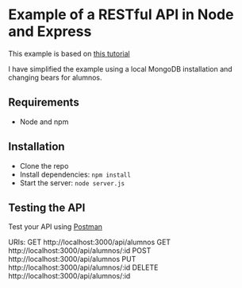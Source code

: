# Example of a RESTful API in Node and Express

This example is based on [this tutorial](http://scotch.io/tutorials/javascript/build-a-restful-api-using-node-and-express-4)

I have simplified the example using a local MongoDB installation and changing bears for alumnos.
 
## Requirements

- Node and npm

## Installation

- Clone the repo
- Install dependencies: `npm install`
- Start the server: `node server.js`

## Testing the API
Test your API using [Postman](https://chrome.google.com/webstore/detail/postman-rest-client-packa/fhbjgbiflinjbdggehcddcbncdddomop)

URIs: 
GET http://localhost:3000/api/alumnos
GET http://localhost:3000/api/alumnos/:id
POST http://localhost:3000/api/alumnos
PUT http://localhost:3000/api/alumnos/:id
DELETE http://localhost:3000/api/alumnos/:id
